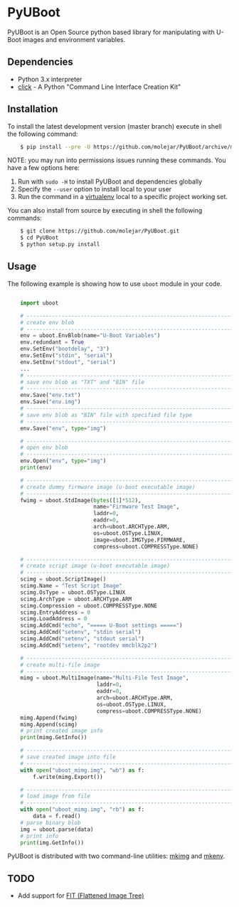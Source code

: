 PyUBoot
=======

PyUBoot is an Open Source python based library for manipulating with U-Boot images and environment variables.

Dependencies
------------

- Python 3.x interpreter
- [click](http://click.pocoo.org/6) - A Python "Command Line Interface Creation Kit"

Installation
------------

To install the latest development version (master branch) execute in shell the following command:

``` bash
    $ pip install --pre -U https://github.com/molejar/PyUBoot/archive/master.zip
```

NOTE: you may run into permissions issues running these commands.
You have a few options here:

1. Run with `sudo -H` to install PyUBoot and dependencies globally
2. Specify the `--user` option to install local to your user
3. Run the command in a [virtualenv](https://virtualenv.pypa.io/en/latest/) local to a specific project working set.

You can also install from source by executing in shell the following commands:

``` bash
    $ git clone https://github.com/molejar/PyUBoot.git
    $ cd PyUBoot
    $ python setup.py install
```

Usage
-----

The following example is showing how to use `uboot` module in your code.

``` python

    import uboot

    # --------------------------------------------------------------------------------
    # create env blob
    # --------------------------------------------------------------------------------
    env = uboot.EnvBlob(name="U-Boot Variables")
    env.redundant = True
    env.SetEnv("bootdelay", "3")
    env.SetEnv("stdin", "serial")
    env.SetEnv("stdout", "serial")
    ...
    # --------------------------------------------------------------------------------
    # save env blob as "TXT" and "BIN" file
    # --------------------------------------------------------------------------------
    env.Save("env.txt")
    env.Save("env.img")
    # --------------------------------------------------------------------------------
    # save env blob as "BIN" file with specified file type
    # --------------------------------------------------------------------------------
    env.Save("env", type="img")

    # --------------------------------------------------------------------------------
    # open env blob
    # --------------------------------------------------------------------------------
    env.Open("env", type="img")
    print(env)

    # --------------------------------------------------------------------------------
    # create dummy firmware image (u-boot executable image)
    # --------------------------------------------------------------------------------
    fwimg = uboot.StdImage(bytes([1]*512),
                           name="Firmware Test Image",
                           laddr=0,
                           eaddr=0,
                           arch=uboot.ARCHType.ARM,
                           os=uboot.OSType.LINUX,
                           image=uboot.IMGType.FIRMWARE,
                           compress=uboot.COMPRESSType.NONE)

    # --------------------------------------------------------------------------------
    # create script image (u-boot executable image)
    # --------------------------------------------------------------------------------
    scimg = uboot.ScriptImage()
    scimg.Name = "Test Script Image"
    scimg.OsType = uboot.OSType.LINUX
    scimg.ArchType = uboot.ARCHType.ARM
    scimg.Compression = uboot.COMPRESSType.NONE
    scimg.EntryAddress = 0
    scimg.LoadAddress = 0
    scimg.AddCmd("echo", "===== U-Boot settings =====")
    scimg.AddCmd("setenv", "stdin serial")
    scimg.AddCmd("setenv", "stdout serial")
    scimg.AddCmd("setenv", "rootdev mmcblk2p2")

    # --------------------------------------------------------------------------------
    # create multi-file image
    # --------------------------------------------------------------------------------
    mimg = uboot.MultiImage(name="Multi-File Test Image",
                            laddr=0,
                            eaddr=0,
                            arch=uboot.ARCHType.ARM,
                            os=uboot.OSType.LINUX,
                            compress=uboot.COMPRESSType.NONE)
    mimg.Append(fwimg)
    mimg.Append(scimg)
    # print created image info
    print(mimg.GetInfo())

    # --------------------------------------------------------------------------------
    # save created image into file
    # --------------------------------------------------------------------------------
    with open("uboot_mimg.img", "wb") as f:
        f.write(mimg.Export())

    # --------------------------------------------------------------------------------
    # load image from file
    # --------------------------------------------------------------------------------
    with open("uboot_mimg.img", "rb") as f:
        data = f.read()
    # parse binary blob
    img = uboot.parse(data)
    # print info
    print(img.GetInfo())
```

PyUBoot is distributed with two command-line utilities: [mkimg](doc/mkimg.md) and [mkenv](doc/mkenv.md).

TODO
----

* Add support for [FIT (Flattened Image Tree)](http://www.crashcourse.ca/wiki/index.php/U-Boot_FIT_images)